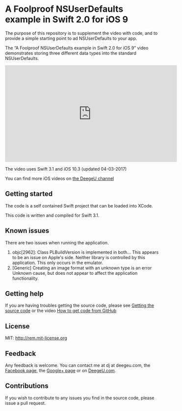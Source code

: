 # A Foolproof NSUserDefaults example in Swift 2.0 for iOS 9

The purpose of this repository is to supplement the video with code, and to provide a simple starting point to ad NSUserDefaults to your app.

The “A Foolproof NSUserDefaults example in Swift 2.0 for iOS 9” video demonstrates storing three different data types into the standard NSUserDefaults.

<iframe width="560" height="315" src="https://www.youtube.com/embed/XD9LWJthqNE" frameborder="0" allowfullscreen></iframe>

The video uses Swift 3.1 and iOS 10.3 (updated 04-03-2017)

You can find more iOS videos on [the DeegeU channel](http://www.deegeu.com/subscribe)

## Getting started

The code is a self contained Swift project that can be loaded into XCode.

This code is written and compiled for Swift 3.1.

## Known issues
There are two issues when running the application.
1. objc[2962]: Class PLBuildVersion is implemented in both...
   This appears to be an issue on Apple's side. Neither library is controlled by this application. This only occurs in the emulator.
2. [Generic] Creating an image format with an unknown type is an error
   Unknown cause, but does not appear to affect the application functionality.

## Getting help

If you are having troubles getting the source code, please see [Getting the source code](http://www.deegeu.com/getting-the-source-code/) or the video [How to get code from GitHub](http://www.deegeu.com/videos/how-to-get-code-from-github/)  

## License

MIT: http://rem.mit-license.org

## Feedback

Any feedback is welcome. You can contact me at dj at deegeu.com, the [Facebook page](https://www.facebook.com/deegeu.programming.tutorials), the [Google+ page](https://plus.google.com/+Deegeu-programming-tutorials/posts) or on [DeegeU.com](http://www.deegeu.com).

## Contributions

If you wish to contribute to any issues you find in the source code, please issue a pull request.
